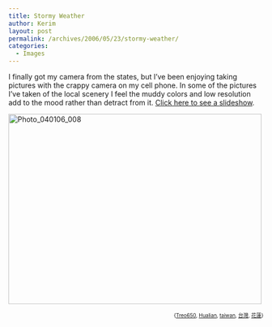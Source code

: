 ```yaml
---
title: Stormy Weather
author: Kerim
layout: post
permalink: /archives/2006/05/23/stormy-weather/
categories:
  - Images
---
```

I finally got my camera from the states, but I&#8217;ve been enjoying taking pictures with the crappy camera on my cell phone. In some of the pictures I&#8217;ve taken of the local scenery I feel the muddy colors and low resolution add to the mood rather than detract from it. <a href="http://www.flickr.com/photos/kerim/sets/72157594143703293/show/" onclick="_gaq.push(['_trackEvent', 'outbound-article', 'http://www.flickr.com/photos/kerim/sets/72157594143703293/show/', 'Click here to see a slideshow']);" >Click here to see a slideshow</a>.

<a href="http://www.flickr.com/photos/kerim/sets/72157594143703293/show/" onclick="_gaq.push(['_trackEvent', 'outbound-article', 'http://www.flickr.com/photos/kerim/sets/72157594143703293/show/', '']);"  title="Mountains and Coast"><img src="http://static.flickr.com/46/151884862_703114f64b.jpg" width="500" height="375" alt="Photo_040106_008" /></a>  
<!-- technorati tags start -->

<div style="text-align:right;">
  <span style="font-size:x-small;">{<a href="http://www.technorati.com/tag/Treo650" onclick="_gaq.push(['_trackEvent', 'outbound-article', 'http://www.technorati.com/tag/Treo650', 'Treo650']);"  rel="tag">Treo650</a>, <a href="http://www.technorati.com/tag/Hualian" onclick="_gaq.push(['_trackEvent', 'outbound-article', 'http://www.technorati.com/tag/Hualian', 'Hualian']);"  rel="tag">Hualian</a>, <a href="http://www.technorati.com/tag/taiwan" onclick="_gaq.push(['_trackEvent', 'outbound-article', 'http://www.technorati.com/tag/taiwan', 'taiwan']);"  rel="tag">taiwan</a>, <a href="http://www.technorati.com/tag/台灣" onclick="_gaq.push(['_trackEvent', 'outbound-article', 'http://www.technorati.com/tag/台灣', '台灣']);"  rel="tag">台灣</a>, <a href="http://www.technorati.com/tag/花蓮" onclick="_gaq.push(['_trackEvent', 'outbound-article', 'http://www.technorati.com/tag/花蓮', '花蓮']);"  rel="tag">花蓮</a>}</span>


<!-- technorati tags end -->

